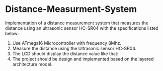 # Distance-Measurment-System

Implementation of a distance measurement system that measures the distance using an ultrasonic sensor HC-SR04 with the specifications listed below: 

1. Use ATmega16 Microcontroller with frequency 8Mhz. 
2. Measure the distance using the Ultrasonic sensor HC-SR04. 
3. The LCD should display the distance value like that: 
4. The project should be design and implemented based on the layered architecture model.
